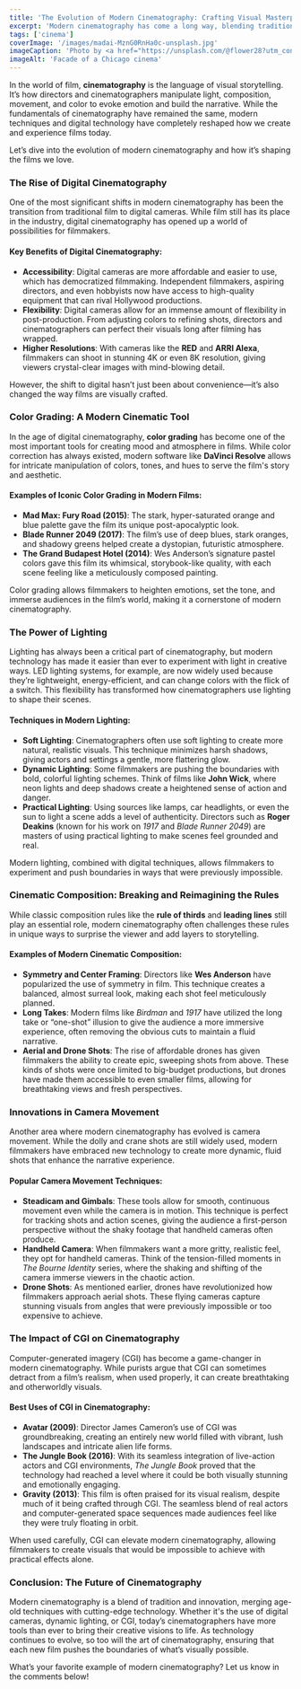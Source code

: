 ```yaml
---
title: 'The Evolution of Modern Cinematography: Crafting Visual Masterpieces'
excerpt: 'Modern cinematography has come a long way, blending traditional techniques with digital advancements. From breathtaking wide shots to the intimate use of lighting, let’s explore how cinematography has evolved to become a visual art form that shapes storytelling in today’s films.'
tags: ['cinema']
coverImage: '/images/madai-MznG0RnHa0c-unsplash.jpg'
imageCaption: 'Photo by <a href="https://unsplash.com/@flower28?utm_content=creditCopyText&utm_medium=referral&utm_source=unsplash">Madai</a> on <a href="https://unsplash.com/photos/the-chicago-theatre-marquee-is-lit-up-at-night-MznG0RnHa0c?utm_content=creditCopyText&utm_medium=referral&utm_source=unsplash">Unsplash</a>'
imageAlt: 'Facade of a Chicago cinema'
---
```


In the world of film, **cinematography** is the language of visual storytelling. It’s how directors and cinematographers manipulate light, composition, movement, and color to evoke emotion and build the narrative. While the fundamentals of cinematography have remained the same, modern techniques and digital technology have completely reshaped how we create and experience films today.

Let’s dive into the evolution of modern cinematography and how it’s shaping the films we love.

### The Rise of Digital Cinematography

One of the most significant shifts in modern cinematography has been the transition from traditional film to digital cameras. While film still has its place in the industry, digital cinematography has opened up a world of possibilities for filmmakers.

#### Key Benefits of Digital Cinematography:

- **Accessibility**: Digital cameras are more affordable and easier to use, which has democratized filmmaking. Independent filmmakers, aspiring directors, and even hobbyists now have access to high-quality equipment that can rival Hollywood productions.
- **Flexibility**: Digital cameras allow for an immense amount of flexibility in post-production. From adjusting colors to refining shots, directors and cinematographers can perfect their visuals long after filming has wrapped.
- **Higher Resolutions**: With cameras like the **RED** and **ARRI Alexa**, filmmakers can shoot in stunning 4K or even 8K resolution, giving viewers crystal-clear images with mind-blowing detail.

However, the shift to digital hasn’t just been about convenience—it’s also changed the way films are visually crafted.

### Color Grading: A Modern Cinematic Tool

In the age of digital cinematography, **color grading** has become one of the most important tools for creating mood and atmosphere in films. While color correction has always existed, modern software like **DaVinci Resolve** allows for intricate manipulation of colors, tones, and hues to serve the film's story and aesthetic.

#### Examples of Iconic Color Grading in Modern Films:

- **Mad Max: Fury Road (2015)**: The stark, hyper-saturated orange and blue palette gave the film its unique post-apocalyptic look.
- **Blade Runner 2049 (2017)**: The film’s use of deep blues, stark oranges, and shadowy greens helped create a dystopian, futuristic atmosphere.
- **The Grand Budapest Hotel (2014)**: Wes Anderson’s signature pastel colors gave this film its whimsical, storybook-like quality, with each scene feeling like a meticulously composed painting.

Color grading allows filmmakers to heighten emotions, set the tone, and immerse audiences in the film’s world, making it a cornerstone of modern cinematography.

### The Power of Lighting

Lighting has always been a critical part of cinematography, but modern technology has made it easier than ever to experiment with light in creative ways. LED lighting systems, for example, are now widely used because they’re lightweight, energy-efficient, and can change colors with the flick of a switch. This flexibility has transformed how cinematographers use lighting to shape their scenes.

#### Techniques in Modern Lighting:

- **Soft Lighting**: Cinematographers often use soft lighting to create more natural, realistic visuals. This technique minimizes harsh shadows, giving actors and settings a gentle, more flattering glow.
- **Dynamic Lighting**: Some filmmakers are pushing the boundaries with bold, colorful lighting schemes. Think of films like **John Wick**, where neon lights and deep shadows create a heightened sense of action and danger.
- **Practical Lighting**: Using sources like lamps, car headlights, or even the sun to light a scene adds a level of authenticity. Directors such as **Roger Deakins** (known for his work on _1917_ and _Blade Runner 2049_) are masters of using practical lighting to make scenes feel grounded and real.

Modern lighting, combined with digital techniques, allows filmmakers to experiment and push boundaries in ways that were previously impossible.

### Cinematic Composition: Breaking and Reimagining the Rules

While classic composition rules like the **rule of thirds** and **leading lines** still play an essential role, modern cinematography often challenges these rules in unique ways to surprise the viewer and add layers to storytelling.

#### Examples of Modern Cinematic Composition:

- **Symmetry and Center Framing**: Directors like **Wes Anderson** have popularized the use of symmetry in film. This technique creates a balanced, almost surreal look, making each shot feel meticulously planned.
- **Long Takes**: Modern films like _Birdman_ and _1917_ have utilized the long take or “one-shot” illusion to give the audience a more immersive experience, often removing the obvious cuts to maintain a fluid narrative.
- **Aerial and Drone Shots**: The rise of affordable drones has given filmmakers the ability to create epic, sweeping shots from above. These kinds of shots were once limited to big-budget productions, but drones have made them accessible to even smaller films, allowing for breathtaking views and fresh perspectives.

### Innovations in Camera Movement

Another area where modern cinematography has evolved is camera movement. While the dolly and crane shots are still widely used, modern filmmakers have embraced new technology to create more dynamic, fluid shots that enhance the narrative experience.

#### Popular Camera Movement Techniques:

- **Steadicam and Gimbals**: These tools allow for smooth, continuous movement even while the camera is in motion. This technique is perfect for tracking shots and action scenes, giving the audience a first-person perspective without the shaky footage that handheld cameras often produce.
- **Handheld Camera**: When filmmakers want a more gritty, realistic feel, they opt for handheld cameras. Think of the tension-filled moments in _The Bourne Identity_ series, where the shaking and shifting of the camera immerse viewers in the chaotic action.
- **Drone Shots**: As mentioned earlier, drones have revolutionized how filmmakers approach aerial shots. These flying cameras capture stunning visuals from angles that were previously impossible or too expensive to achieve.

### The Impact of CGI on Cinematography

Computer-generated imagery (CGI) has become a game-changer in modern cinematography. While purists argue that CGI can sometimes detract from a film’s realism, when used properly, it can create breathtaking and otherworldly visuals.

#### Best Uses of CGI in Cinematography:

- **Avatar (2009)**: Director James Cameron’s use of CGI was groundbreaking, creating an entirely new world filled with vibrant, lush landscapes and intricate alien life forms.
- **The Jungle Book (2016)**: With its seamless integration of live-action actors and CGI environments, _The Jungle Book_ proved that the technology had reached a level where it could be both visually stunning and emotionally engaging.
- **Gravity (2013)**: This film is often praised for its visual realism, despite much of it being crafted through CGI. The seamless blend of real actors and computer-generated space sequences made audiences feel like they were truly floating in orbit.

When used carefully, CGI can elevate modern cinematography, allowing filmmakers to create visuals that would be impossible to achieve with practical effects alone.

### Conclusion: The Future of Cinematography

Modern cinematography is a blend of tradition and innovation, merging age-old techniques with cutting-edge technology. Whether it's the use of digital cameras, dynamic lighting, or CGI, today’s cinematographers have more tools than ever to bring their creative visions to life. As technology continues to evolve, so too will the art of cinematography, ensuring that each new film pushes the boundaries of what’s visually possible.

What’s your favorite example of modern cinematography? Let us know in the comments below!
